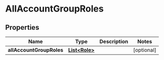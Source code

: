 

# AllAccountGroupRoles


## Properties

| Name | Type | Description | Notes |
|------------ | ------------- | ------------- | -------------|
|**allAccountGroupRoles** | [**List&lt;Role&gt;**](Role.md) |  |  [optional] |



